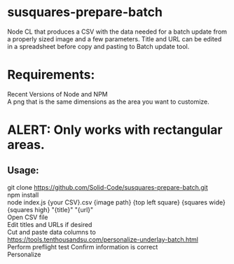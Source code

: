 # susquares-prepare-batch  
Node CL that produces a CSV with the data needed for a batch update from a properly sized image and a few parameters.  Title and URL can be edited in a spreadsheet before copy and pasting to Batch update tool.  


# Requirements:  
Recent Versions of Node and NPM  
A png that is the same dimensions as the area you want to customize.  


# ALERT: Only works with rectangular areas.  


## Usage:  
git clone https://github.com/Solid-Code/susquares-prepare-batch.git  
npm install  
node index.js {your CSV}.csv {image path} {top left square} {squares wide} {squares high} "{title}" "{url}"  
Open CSV file  
Edit titles and URLs if desired  
Cut and paste data columns to https://tools.tenthousandsu.com/personalize-underlay-batch.html  
Perform preflight test
Confirm information is correct  
Personalize
